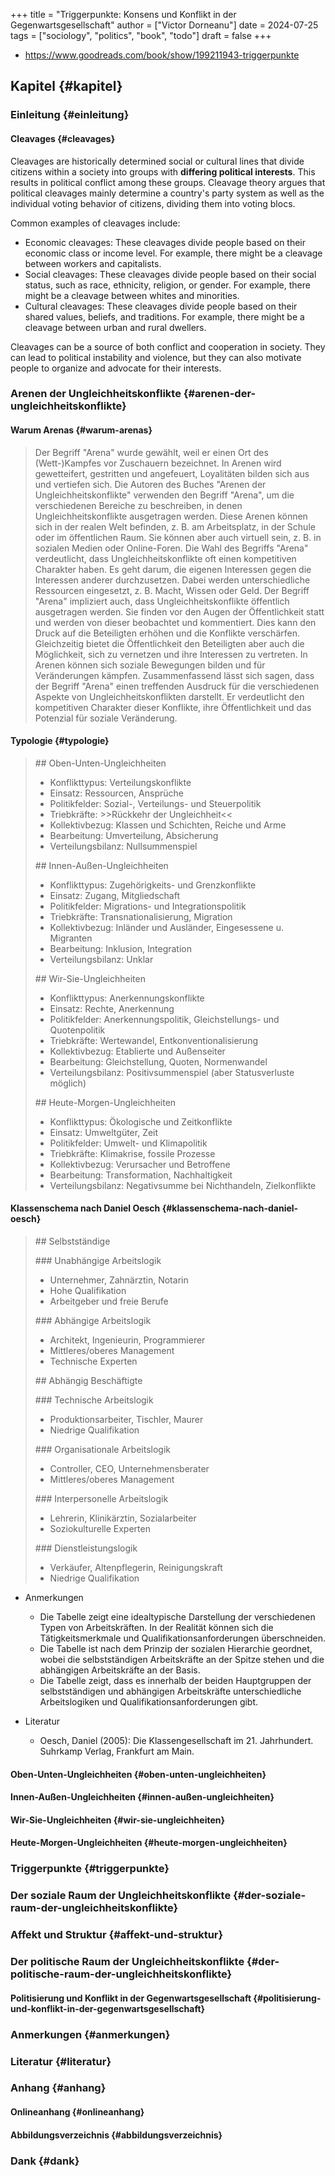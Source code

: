 +++
title = "Triggerpunkte: Konsens und Konflikt in der Gegenwartsgesellschaft"
author = ["Victor Dorneanu"]
date = 2024-07-25
tags = ["sociology", "politics", "book", "todo"]
draft = false
+++

-   <https://www.goodreads.com/book/show/199211943-triggerpunkte>


## Kapitel {#kapitel}


### Einleitung {#einleitung}


#### Cleavages {#cleavages}

Cleavages are historically determined social or cultural lines that divide citizens within a society into groups with **differing political interests**. This results in political conflict among these groups. Cleavage theory argues that political cleavages mainly determine a country's party system as well as the individual voting behavior of citizens, dividing them into voting blocs.

Common examples of cleavages include:

-   Economic cleavages: These cleavages divide people based on their economic class or income level. For example, there might be a cleavage between workers and capitalists.
-   Social cleavages: These cleavages divide people based on their social status, such as race, ethnicity, religion, or gender. For example, there might be a cleavage between whites and minorities.
-   Cultural cleavages: These cleavages divide people based on their shared values, beliefs, and traditions. For example, there might be a cleavage between urban and rural dwellers.

Cleavages can be a source of both conflict and cooperation in society. They can lead to political instability and violence, but they can also motivate people to organize and advocate for their interests.


### Arenen der Ungleichheitskonflikte {#arenen-der-ungleichheitskonflikte}


#### Warum Arenas {#warum-arenas}

> Der Begriff "Arena" wurde gewählt, weil er einen Ort des (Wett-)Kampfes vor
> Zuschauern bezeichnet. In Arenen wird gewetteifert, gestritten und angefeuert,
> Loyalitäten bilden sich aus und vertiefen sich. Die Autoren des Buches "Arenen
> der Ungleichheitskonflikte" verwenden den Begriff "Arena", um die verschiedenen
> Bereiche zu beschreiben, in denen Ungleichheitskonflikte ausgetragen werden.
> Diese Arenen können sich in der realen Welt befinden, z. B. am Arbeitsplatz, in
> der Schule oder im öffentlichen Raum. Sie können aber auch virtuell sein, z. B.
> in sozialen Medien oder Online-Foren. Die Wahl des Begriffs "Arena"
> verdeutlicht, dass Ungleichheitskonflikte oft einen kompetitiven Charakter
> haben. Es geht darum, die eigenen Interessen gegen die Interessen anderer
> durchzusetzen. Dabei werden unterschiedliche Ressourcen eingesetzt, z. B. Macht,
> Wissen oder Geld. Der Begriff "Arena" impliziert auch, dass
> Ungleichheitskonflikte öffentlich ausgetragen werden. Sie finden vor den Augen
> der Öffentlichkeit statt und werden von dieser beobachtet und kommentiert. Dies
> kann den Druck auf die Beteiligten erhöhen und die Konflikte verschärfen.
> Gleichzeitig bietet die Öffentlichkeit den Beteiligten aber auch die
> Möglichkeit, sich zu vernetzen und ihre Interessen zu vertreten. In Arenen
> können sich soziale Bewegungen bilden und für Veränderungen kämpfen.
> Zusammenfassend lässt sich sagen, dass der Begriff "Arena" einen treffenden
> Ausdruck für die verschiedenen Aspekte von Ungleichheitskonflikten darstellt. Er
> verdeutlicht den kompetitiven Charakter dieser Konflikte, ihre Öffentlichkeit
> und das Potenzial für soziale Veränderung.


#### Typologie {#typologie}

> \## Oben-Unten-Ungleichheiten
>
> -   Konflikttypus: Verteilungskonflikte
> -   Einsatz: Ressourcen, Ansprüche
> -   Politikfelder: Sozial-, Verteilungs- und Steuerpolitik
> -   Triebkräfte: &gt;&gt;Rückkehr der Ungleichheit&lt;&lt;
> -   Kollektivbezug: Klassen und Schichten, Reiche und Arme
> -   Bearbeitung: Umverteilung, Absicherung
> -   Verteilungsbilanz: Nullsummenspiel
>
> \## Innen-Außen-Ungleichheiten
>
> -   Konflikttypus: Zugehörigkeits- und Grenzkonflikte
> -   Einsatz: Zugang, Mitgliedschaft
> -   Politikfelder: Migrations- und Integrationspolitik
> -   Triebkräfte: Transnationalisierung, Migration
> -   Kollektivbezug: Inländer und Ausländer, Eingesessene u. Migranten
> -   Bearbeitung: Inklusion, Integration
> -   Verteilungsbilanz: Unklar
>
> \## Wir-Sie-Ungleichheiten
>
> -   Konflikttypus: Anerkennungskonflikte
> -   Einsatz: Rechte, Anerkennung
> -   Politikfelder: Anerkennungspolitik, Gleichstellungs- und Quotenpolitik
> -   Triebkräfte: Wertewandel, Entkonventionalisierung
> -   Kollektivbezug: Etablierte und Außenseiter
> -   Bearbeitung: Gleichstellung, Quoten, Normenwandel
> -   Verteilungsbilanz: Positivsummenspiel (aber Statusverluste möglich)
>
> \## Heute-Morgen-Ungleichheiten
>
> -   Konflikttypus: Ökologische und Zeitkonflikte
> -   Einsatz: Umweltgüter, Zeit
> -   Politikfelder: Umwelt- und Klimapolitik
> -   Triebkräfte: Klimakrise, fossile Prozesse
> -   Kollektivbezug: Verursacher und Betroffene
> -   Bearbeitung: Transformation, Nachhaltigkeit
> -   Verteilungsbilanz: Negativsumme bei Nichthandeln, Zielkonflikte


#### Klassenschema nach Daniel Oesch {#klassenschema-nach-daniel-oesch}

> \## Selbstständige
>
> \### Unabhängige Arbeitslogik
>
> -   Unternehmer, Zahnärztin, Notarin
> -   Hohe Qualifikation
> -   Arbeitgeber und freie Berufe
>
> \### Abhängige Arbeitslogik
>
> -   Architekt, Ingenieurin, Programmierer
> -   Mittleres/oberes Management
> -   Technische Experten
>
> \## Abhängig Beschäftigte
>
> \### Technische Arbeitslogik
>
> -   Produktionsarbeiter, Tischler, Maurer
> -   Niedrige Qualifikation
>
> \### Organisationale Arbeitslogik
>
> -   Controller, CEO, Unternehmensberater
> -   Mittleres/oberes Management
>
> \### Interpersonelle Arbeitslogik
>
> -   Lehrerin, Klinikärztin, Sozialarbeiter
> -   Soziokulturelle Experten
>
> \### Dienstleistungslogik
>
> -   Verkäufer, Altenpflegerin, Reinigungskraft
> -   Niedrige Qualifikation

-   Anmerkungen
    -   Die Tabelle zeigt eine idealtypische Darstellung der verschiedenen Typen von Arbeitskräften. In der Realität können sich die Tätigkeitsmerkmale und Qualifikationsanforderungen überschneiden.
    -   Die Tabelle ist nach dem Prinzip der sozialen Hierarchie geordnet, wobei die selbstständigen Arbeitskräfte an der Spitze stehen und die abhängigen Arbeitskräfte an der Basis.
    -   Die Tabelle zeigt, dass es innerhalb der beiden Hauptgruppen der selbstständigen und abhängigen Arbeitskräfte unterschiedliche Arbeitslogiken und Qualifikationsanforderungen gibt.

-   Literatur
    -   Oesch, Daniel (2005): Die Klassengesellschaft im 21. Jahrhundert. Suhrkamp Verlag, Frankfurt am Main.


#### Oben-Unten-Ungleichheiten {#oben-unten-ungleichheiten}


#### Innen-Außen-Ungleichheiten {#innen-außen-ungleichheiten}


#### Wir-Sie-Ungleichheiten {#wir-sie-ungleichheiten}


#### Heute-Morgen-Ungleichheiten {#heute-morgen-ungleichheiten}


### Triggerpunkte {#triggerpunkte}


### Der soziale Raum der Ungleichheitskonflikte {#der-soziale-raum-der-ungleichheitskonflikte}


### Affekt und Struktur {#affekt-und-struktur}


### Der politische Raum der Ungleichheitskonflikte {#der-politische-raum-der-ungleichheitskonflikte}


#### Politisierung und Konflikt in der Gegenwartsgesellschaft {#politisierung-und-konflikt-in-der-gegenwartsgesellschaft}


### Anmerkungen {#anmerkungen}


### Literatur {#literatur}


### Anhang {#anhang}


#### Onlineanhang {#onlineanhang}


#### Abbildungsverzeichnis {#abbildungsverzeichnis}


### Dank {#dank}
